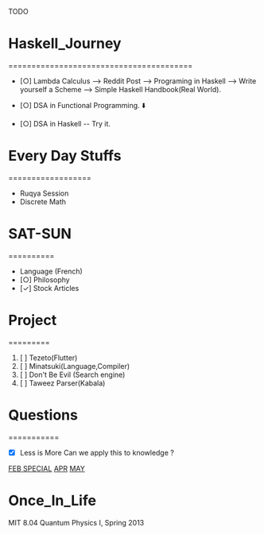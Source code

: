 TODO
# Haskell_Journey
========================================
* [○] Lambda Calculus --> Reddit Post --> Programing in Haskell --> Write yourself a Scheme --> Simple Haskell Handbook(Real World).

* [○] DSA in Functional Programming.
	⬇️
* [○] DSA in Haskell -- Try it.
# Every Day Stuffs
==================
* Ruqya Session
* Discrete Math

# SAT-SUN
==========
* Language (French)
* [○] Philosophy
* [✓] Stock Articles


# Project
=========
1. [ ] Tezeto(Flutter)
2. [ ] Minatsuki(Language,Compiler)
3. [ ] Don't Be Evil (Search engine)
4. [ ] Taweez Parser(Kabala)

# Questions
===========
- [X] Less is More Can we apply this to knowledge ?

[FEB SPECIAL](FEB-SPECIAL)
[APR](APR)
[MAY](MAY)

# Once_In_Life
MIT 8.04 Quantum Physics I, Spring 2013
